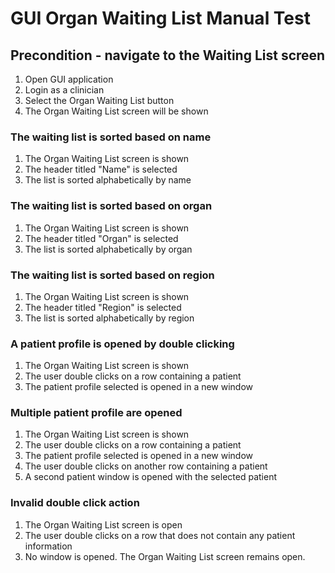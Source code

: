 # GUI Organ Waiting List Manual Test

## Precondition - navigate to the Waiting List screen

1. Open GUI application
2. Login as a clinician
3. Select the Organ Waiting List button
4. The Organ Waiting List screen will be shown

### The waiting list is sorted based on name

1. The Organ Waiting List screen is shown
2. The header titled "Name" is selected
3. The list is sorted alphabetically by name

### The waiting list is sorted based on organ

1. The Organ Waiting List screen is shown
2. The header titled "Organ" is selected
3. The list is sorted alphabetically by organ

### The waiting list is sorted based on region

1. The Organ Waiting List screen is shown
2. The header titled "Region" is selected
3. The list is sorted alphabetically by region

### A patient profile is opened by double clicking

1. The Organ Waiting List screen is shown
2. The user double clicks on a row containing a patient
3. The patient profile selected is opened in a new window

### Multiple patient profile are opened

1. The Organ Waiting List screen is shown
2. The user double clicks on a row containing a patient
3. The patient profile selected is opened in a new window
4. The user double clicks on another row containing a patient
5. A second patient window is opened with the selected patient

### Invalid double click action

1. The Organ Waiting List screen is open
2. The user double clicks on a row that does not contain any patient information
3. No window is opened. The Organ Waiting List screen remains open.